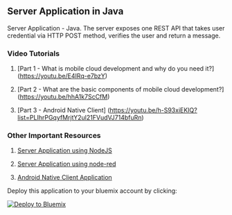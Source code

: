 ## Server Application in Java
Server Application - Java. The server exposes one REST API that takes user credential via HTTP POST method, verifies the user and return a message.

### Video Tutorials
1. [Part 1 - What is mobile cloud development and why do you need it?] (https://youtu.be/E4IRq-e7bzY)

2. [Part 2 - What are the basic components of mobile cloud development?] (https://youtu.be/hhA1k7ScCfM)

3. [Part 3 - Android Native Client] (https://youtu.be/h-S93xiEKIQ?list=PLIhrPGqyfMrjtY2ul21FVudVJ714bfuRn)

### Other Important Resources

1. [Server Application using NodeJS](https://github.com/snippet-java/mobile_cloud_nodejs_backend) 

2. [Server Application using node-red](https://github.com/snippet-java/mobile_cloud_node-red_backend) 

3. [Android Native Client Application](https://www.google.com) 

Deploy this application to your bluemix account by clicking:

[![Deploy to Bluemix](https://bluemix.net/deploy/button.png)](https://bluemix.net/deploy?repository=https://github.com/snippet-java/mobile_cloud_java_backend.git)
